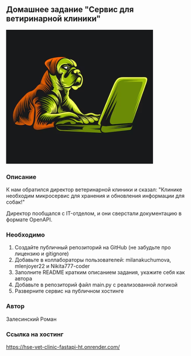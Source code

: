 ## Домашнее задание "Сервис для ветиринарной клиники"
![Alt text](assets/image.png)

### Описание 
К нам обратился директор ветеринарной клиники и сказал:
"Клинике необходим микросервис для хранения и обновления информации для собак!"

Директор пообщался с IT-отделом, и они сверстали документацию в формате OpenAPI.

### Необходимо

1. Создайте публичный репозиторий на GitHub
(не забудьте про лицензию и gitignore)
2. Добавьте в коллабораторы пользователей:
milanakuchumova, mlenjoyer22 и Nikita777-coder
3. Заполните README кратким описанием задания, укажите себя как автора
4. Добавьте в репозиторий файл main.py с реализованной логикой
5. Разверните сервис на публичном хостинге

### Автор

Залесинский Роман

### Ссылка на хостинг
https://hse-vet-clinic-fastapi-ht.onrender.com/
